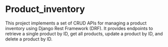 # Product_inventory
This project implements a set of CRUD APIs for managing a product inventory using Django Rest Framework (DRF). It provides endpoints to retrieve a single product by ID, get all products, update a product by ID, and delete a product by ID.
